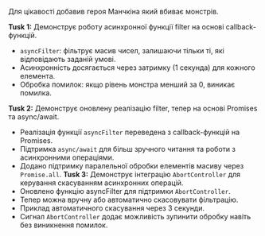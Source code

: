 Для цікавості добавив героя Манчкіна який вбиває монстрів.

**Tusk 1:**
Демонструє роботу асинхронної функції filter на основі callback-функцій.
- `asyncFilter`: фільтрує масив чисел, залишаючи тільки ті, які відповідають заданій умові.
- Асинхронність досягається через затримку (1 секунда) для кожного елемента.
- Обробка помилок: якщо рівень монстра менший за 0, виникає помилка.

**Tusk 2:**
Демонструє оновлену реалізацію filter, тепер на основі Promises та async/await.
- Реалізація функції `asyncFilter` переведена з callback-функцій на Promises.
- Підтримка `async/await` для більш зручного читання та роботи з асинхронними операціями.
- Додано підтримку паралельної обробки елементів масиву через `Promise.all`.
**Tusk 3:**
Демонструє інтеграцію `AbortController` для керування скасуванням асинхронних операцій.
- Оновлено функцію asyncFilter для підтримки `AbortController`.
- Тепер можна вручну або автоматично скасовувати фільтрацію.
- Приклад автоматичного скасування через 3 секунди.
- Сигнал `AbortController` додає можливість зупинити обробку навіть без виникнення помилок.


